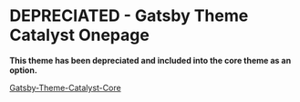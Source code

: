 # DEPRECIATED - Gatsby Theme Catalyst Onepage

**This theme has been depreciated and included into the core theme as an option.**

[Gatsby-Theme-Catalyst-Core](https://github.com/ehowey/gatsby-theme-catalyst-core)

